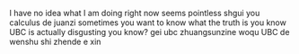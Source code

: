 I have no idea what I am doing right now seems pointless
shgui you calculus de juanzi
sometimes you want to know what the truth is you know
UBC is actually disgusting you know?
gei ubc zhuangsunzine
woqu UBC de wenshu shi zhende e xin
